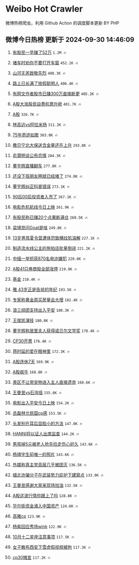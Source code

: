 # Weibo Hot Crawler 



微博热榜爬虫，利用 Github Action 的调度脚本更新 BY PHP 


## 微博今日热榜 更新于 2024-09-30 14:46:09 
1. [有股民一早赚了52万](https://s.weibo.com/weibo?q=%23%E6%9C%89%E8%82%A1%E6%B0%91%E4%B8%80%E6%97%A9%E8%B5%9A%E4%BA%8652%E4%B8%87%23&t=31&band_rank=1&Refer=top) `1.2M 🔥` 

1. [堵车时劝你不要打开车窗](https://s.weibo.com/weibo?q=%23%E5%A0%B5%E8%BD%A6%E6%97%B6%E5%8A%9D%E4%BD%A0%E4%B8%8D%E8%A6%81%E6%89%93%E5%BC%80%E8%BD%A6%E7%AA%97%23&t=31&band_rank=2&Refer=top) `452.1K 🔥` 

1. [山河无恙致敬先烈](https://s.weibo.com/weibo?q=%23%E5%B1%B1%E6%B2%B3%E6%97%A0%E6%81%99%E8%87%B4%E6%95%AC%E5%85%88%E7%83%88%23&t=31&band_rank=3&Refer=top) `408.3K 🔥` 

1. [路上已长满了放假聪明人](https://s.weibo.com/weibo?q=%23%E8%B7%AF%E4%B8%8A%E5%B7%B2%E9%95%BF%E6%BB%A1%E4%BA%86%E6%94%BE%E5%81%87%E8%81%AA%E6%98%8E%E4%BA%BA%23&t=31&band_rank=4&Refer=top) `406.4K 🔥` 

1. [有网文作者股市已赚300万直接断更](https://s.weibo.com/weibo?q=%23%E6%9C%89%E7%BD%91%E6%96%87%E4%BD%9C%E8%80%85%E8%82%A1%E5%B8%82%E5%B7%B2%E8%B5%9A300%E4%B8%87%E7%9B%B4%E6%8E%A5%E6%96%AD%E6%9B%B4%23&t=31&band_rank=5&Refer=top) `405.2K 🔥` 

1. [A股大涨股民自费机票升舱](https://s.weibo.com/weibo?q=%23A%E8%82%A1%E5%A4%A7%E6%B6%A8%E8%82%A1%E6%B0%91%E8%87%AA%E8%B4%B9%E6%9C%BA%E7%A5%A8%E5%8D%87%E8%88%B1%23&t=31&band_rank=6&Refer=top) `401.7K 🔥` 

1. [A股](https://s.weibo.com/weibo?q=A%E8%82%A1&t=31&band_rank=7&Refer=top) `326.7K 🔥` 

1. [林高远vs阿拉米扬](https://s.weibo.com/weibo?q=%E6%9E%97%E9%AB%98%E8%BF%9Cvs%E9%98%BF%E6%8B%89%E7%B1%B3%E6%89%AC&t=31&band_rank=8&Refer=top) `311.2K 🔥` 

1. [75年奇迹如歌](https://s.weibo.com/weibo?q=%2375%E5%B9%B4%E5%A5%87%E8%BF%B9%E5%A6%82%E6%AD%8C%23&t=31&band_rank=9&Refer=top) `303.0K 🔥` 

1. [撒贝宁北大保送含金量还在上升](https://s.weibo.com/weibo?q=%E6%92%92%E8%B4%9D%E5%AE%81%E5%8C%97%E5%A4%A7%E4%BF%9D%E9%80%81%E5%90%AB%E9%87%91%E9%87%8F%E8%BF%98%E5%9C%A8%E4%B8%8A%E5%8D%87&t=31&band_rank=10&Refer=top) `293.8K 🔥` 

1. [俞灏明谈公布恋情](https://s.weibo.com/weibo?q=%23%E4%BF%9E%E7%81%8F%E6%98%8E%E8%B0%88%E5%85%AC%E5%B8%83%E6%81%8B%E6%83%85%23&t=31&band_rank=11&Refer=top) `284.3K 🔥` 

1. [董宇辉直播翻车](https://s.weibo.com/weibo?q=%23%E8%91%A3%E5%AE%87%E8%BE%89%E7%9B%B4%E6%92%AD%E7%BF%BB%E8%BD%A6%23&t=31&band_rank=12&Refer=top) `277.8K 🔥` 

1. [还没下班朋友圈就已经堵了](https://s.weibo.com/weibo?q=%23%E8%BF%98%E6%B2%A1%E4%B8%8B%E7%8F%AD%E6%9C%8B%E5%8F%8B%E5%9C%88%E5%B0%B1%E5%B7%B2%E7%BB%8F%E5%A0%B5%E4%BA%86%23&t=31&band_rank=13&Refer=top) `274.0K 🔥` 

1. [董宇辉纠正科普错误](https://s.weibo.com/weibo?q=%23%E8%91%A3%E5%AE%87%E8%BE%89%E7%BA%A0%E6%AD%A3%E7%A7%91%E6%99%AE%E9%94%99%E8%AF%AF%23&t=31&band_rank=14&Refer=top) `273.1K 🔥` 

1. [90后00后投资者入市了](https://s.weibo.com/weibo?q=%2390%E5%90%8E00%E5%90%8E%E6%8A%95%E8%B5%84%E8%80%85%E5%85%A5%E5%B8%82%E4%BA%86%23&t=31&band_rank=15&Refer=top) `267.1K 🔥` 

1. [电影危机航线今日上映](https://s.weibo.com/weibo?q=%23%E7%94%B5%E5%BD%B1%E5%8D%B1%E6%9C%BA%E8%88%AA%E7%BA%BF%E4%BB%8A%E6%97%A5%E4%B8%8A%E6%98%A0%23&t=31&band_rank=16&Refer=top) `261.9K 🔥` 

1. [有股民称已赚20个点果断满仓](https://s.weibo.com/weibo?q=%23%E6%9C%89%E8%82%A1%E6%B0%91%E7%A7%B0%E5%B7%B2%E8%B5%9A20%E4%B8%AA%E7%82%B9%E6%9E%9C%E6%96%AD%E6%BB%A1%E4%BB%93%23&t=31&band_rank=17&Refer=top) `260.5K 🔥` 

1. [梁靖崑问Goat是啥](https://s.weibo.com/weibo?q=%23%E6%A2%81%E9%9D%96%E5%B4%91%E9%97%AEGoat%E6%98%AF%E5%95%A5%23&t=31&band_rank=18&Refer=top) `249.8K 🔥` 

1. [13岁男孩夏令营遭体罚致横纹肌溶解](https://s.weibo.com/weibo?q=%2313%E5%B2%81%E7%94%B7%E5%AD%A9%E5%A4%8F%E4%BB%A4%E8%90%A5%E9%81%AD%E4%BD%93%E7%BD%9A%E8%87%B4%E6%A8%AA%E7%BA%B9%E8%82%8C%E6%BA%B6%E8%A7%A3%23&t=31&band_rank=19&Refer=top) `227.1K 🔥` 

1. [制造流水线公主的旅拍店批量倒闭](https://s.weibo.com/weibo?q=%23%E5%88%B6%E9%80%A0%E6%B5%81%E6%B0%B4%E7%BA%BF%E5%85%AC%E4%B8%BB%E7%9A%84%E6%97%85%E6%8B%8D%E5%BA%97%E6%89%B9%E9%87%8F%E5%80%92%E9%97%AD%23&t=31&band_rank=20&Refer=top) `221.2K 🔥` 

1. [中缅一举抓获870名电诈嫌犯](https://s.weibo.com/weibo?q=%23%E4%B8%AD%E7%BC%85%E4%B8%80%E4%B8%BE%E6%8A%93%E8%8E%B7870%E5%90%8D%E7%94%B5%E8%AF%88%E5%AB%8C%E7%8A%AF%23&t=31&band_rank=21&Refer=top) `220.0K 🔥` 

1. [A股41只券商股全部涨停](https://s.weibo.com/weibo?q=%23A%E8%82%A141%E5%8F%AA%E5%88%B8%E5%95%86%E8%82%A1%E5%85%A8%E9%83%A8%E6%B6%A8%E5%81%9C%23&t=31&band_rank=22&Refer=top) `219.9K 🔥` 

1. [基金](https://s.weibo.com/weibo?q=%E5%9F%BA%E9%87%91&t=31&band_rank=23&Refer=top) `210.4K 🔥` 

1. [雅 43岁正是告状的年纪](https://s.weibo.com/weibo?q=%E9%9B%85%2043%E5%B2%81%E6%AD%A3%E6%98%AF%E5%91%8A%E7%8A%B6%E7%9A%84%E5%B9%B4%E7%BA%AA&t=31&band_rank=24&Refer=top) `193.5K 🔥` 

1. [专家称黄金周买房量会大增](https://s.weibo.com/weibo?q=%23%E4%B8%93%E5%AE%B6%E7%A7%B0%E9%BB%84%E9%87%91%E5%91%A8%E4%B9%B0%E6%88%BF%E9%87%8F%E4%BC%9A%E5%A4%A7%E5%A2%9E%23&t=31&band_rank=25&Refer=top) `182.4K 🔥` 

1. [浪三组团支持出入平安](https://s.weibo.com/weibo?q=%23%E6%B5%AA%E4%B8%89%E7%BB%84%E5%9B%A2%E6%94%AF%E6%8C%81%E5%87%BA%E5%85%A5%E5%B9%B3%E5%AE%89%23&t=31&band_rank=26&Refer=top) `180.3K 🔥` 

1. [王俊凯演技](https://s.weibo.com/weibo?q=%E7%8E%8B%E4%BF%8A%E5%87%AF%E6%BC%94%E6%8A%80&t=31&band_rank=27&Refer=top) `180.0K 🔥` 

1. [董宇辉称居里夫人获得诺贝尔文学奖](https://s.weibo.com/weibo?q=%23%E8%91%A3%E5%AE%87%E8%BE%89%E7%A7%B0%E5%B1%85%E9%87%8C%E5%A4%AB%E4%BA%BA%E8%8E%B7%E5%BE%97%E8%AF%BA%E8%B4%9D%E5%B0%94%E6%96%87%E5%AD%A6%E5%A5%96%23&t=31&band_rank=28&Refer=top) `178.4K 🔥` 

1. [CP30开票](https://s.weibo.com/weibo?q=%23CP30%E5%BC%80%E7%A5%A8%23&t=31&band_rank=29&Refer=top) `176.4K 🔥` 

1. [蒋时延的爱在眼神里](https://s.weibo.com/weibo?q=%E8%92%8B%E6%97%B6%E5%BB%B6%E7%9A%84%E7%88%B1%E5%9C%A8%E7%9C%BC%E7%A5%9E%E9%87%8C&t=31&band_rank=30&Refer=top) `172.3K 🔥` 

1. [A股连休7天](https://s.weibo.com/weibo?q=%23A%E8%82%A1%E8%BF%9E%E4%BC%917%E5%A4%A9%23&t=31&band_rank=31&Refer=top) `169.9K 🔥` 

1. [A股疯牛](https://s.weibo.com/weibo?q=A%E8%82%A1%E7%96%AF%E7%89%9B&t=31&band_rank=32&Refer=top) `168.8K 🔥` 

1. [景区不让带宠物进入主人直接遗弃](https://s.weibo.com/weibo?q=%23%E6%99%AF%E5%8C%BA%E4%B8%8D%E8%AE%A9%E5%B8%A6%E5%AE%A0%E7%89%A9%E8%BF%9B%E5%85%A5%E4%B8%BB%E4%BA%BA%E7%9B%B4%E6%8E%A5%E9%81%97%E5%BC%83%23&t=31&band_rank=33&Refer=top) `160.6K 🔥` 

1. [王曼昱vs石洵瑶](https://s.weibo.com/weibo?q=%23%E7%8E%8B%E6%9B%BC%E6%98%B1vs%E7%9F%B3%E6%B4%B5%E7%91%B6%23&t=31&band_rank=34&Refer=top) `155.6K 🔥` 

1. [电影出入平安今日上映](https://s.weibo.com/weibo?q=%23%E7%94%B5%E5%BD%B1%E5%87%BA%E5%85%A5%E5%B9%B3%E5%AE%89%E4%BB%8A%E6%97%A5%E4%B8%8A%E6%98%A0%23&t=31&band_rank=35&Refer=top) `154.2K 🔥` 

1. [丞磊林允民国cp感](https://s.weibo.com/weibo?q=%E4%B8%9E%E7%A3%8A%E6%9E%97%E5%85%81%E6%B0%91%E5%9B%BDcp%E6%84%9F&t=31&band_rank=36&Refer=top) `153.5K 🔥` 

1. [头发别在耳后显脸小的方法](https://s.weibo.com/weibo?q=%E5%A4%B4%E5%8F%91%E5%88%AB%E5%9C%A8%E8%80%B3%E5%90%8E%E6%98%BE%E8%84%B8%E5%B0%8F%E7%9A%84%E6%96%B9%E6%B3%95&t=31&band_rank=37&Refer=top) `147.0K 🔥` 

1. [HANNI将以证人出席监查](https://s.weibo.com/weibo?q=%23HANNI%E5%B0%86%E4%BB%A5%E8%AF%81%E4%BA%BA%E5%87%BA%E5%B8%AD%E7%9B%91%E6%9F%A5%23&t=31&band_rank=38&Refer=top) `144.2K 🔥` 

1. [男孩掉5元被老人抢先捡走伤心好久](https://s.weibo.com/weibo?q=%23%E7%94%B7%E5%AD%A9%E6%8E%895%E5%85%83%E8%A2%AB%E8%80%81%E4%BA%BA%E6%8A%A2%E5%85%88%E6%8D%A1%E8%B5%B0%E4%BC%A4%E5%BF%83%E5%A5%BD%E4%B9%85%23&t=31&band_rank=39&Refer=top) `143.6K 🔥` 

1. [杨靖宇生前唯一的照片](https://s.weibo.com/weibo?q=%23%E6%9D%A8%E9%9D%96%E5%AE%87%E7%94%9F%E5%89%8D%E5%94%AF%E4%B8%80%E7%9A%84%E7%85%A7%E7%89%87%23&t=31&band_rank=40&Refer=top) `143.6K 🔥` 

1. [外媒称真主党高层几乎被团灭](https://s.weibo.com/weibo?q=%23%E5%A4%96%E5%AA%92%E7%A7%B0%E7%9C%9F%E4%B8%BB%E5%85%9A%E9%AB%98%E5%B1%82%E5%87%A0%E4%B9%8E%E8%A2%AB%E5%9B%A2%E7%81%AD%23&t=31&band_rank=41&Refer=top) `136.5K 🔥` 

1. [缅北诈骗分子在武装势力庇护下建窝点](https://s.weibo.com/weibo?q=%23%E7%BC%85%E5%8C%97%E8%AF%88%E9%AA%97%E5%88%86%E5%AD%90%E5%9C%A8%E6%AD%A6%E8%A3%85%E5%8A%BF%E5%8A%9B%E5%BA%87%E6%8A%A4%E4%B8%8B%E5%BB%BA%E7%AA%9D%E7%82%B9%23&t=31&band_rank=42&Refer=top) `133.9K 🔥` 

1. [王曼昱感谢大家来现场加油](https://s.weibo.com/weibo?q=%23%E7%8E%8B%E6%9B%BC%E6%98%B1%E6%84%9F%E8%B0%A2%E5%A4%A7%E5%AE%B6%E6%9D%A5%E7%8E%B0%E5%9C%BA%E5%8A%A0%E6%B2%B9%23&t=31&band_rank=43&Refer=top) `132.5K 🔥` 

1. [A股这波行情你跟上了吗](https://s.weibo.com/weibo?q=%23A%E8%82%A1%E8%BF%99%E6%B3%A2%E8%A1%8C%E6%83%85%E4%BD%A0%E8%B7%9F%E4%B8%8A%E4%BA%86%E5%90%97%23&t=31&band_rank=44&Refer=top) `128.8K 🔥` 

1. [华尔街资金涌入中国资产](https://s.weibo.com/weibo?q=%23%E5%8D%8E%E5%B0%94%E8%A1%97%E8%B5%84%E9%87%91%E6%B6%8C%E5%85%A5%E4%B8%AD%E5%9B%BD%E8%B5%84%E4%BA%A7%23&t=31&band_rank=45&Refer=top) `124.6K 🔥` 

1. [高雅cp](https://s.weibo.com/weibo?q=%E9%AB%98%E9%9B%85cp&t=31&band_rank=46&Refer=top) `123.9K 🔥` 

1. [杨紫回应秀场wink](https://s.weibo.com/weibo?q=%23%E6%9D%A8%E7%B4%AB%E5%9B%9E%E5%BA%94%E7%A7%80%E5%9C%BAwink%23&t=31&band_rank=47&Refer=top) `122.9K 🔥` 

1. [10月十二星座注意事项](https://s.weibo.com/weibo?q=%2310%E6%9C%88%E5%8D%81%E4%BA%8C%E6%98%9F%E5%BA%A7%E6%B3%A8%E6%84%8F%E4%BA%8B%E9%A1%B9%23&t=31&band_rank=48&Refer=top) `117.5K 🔥` 

1. [女子散布西安下雪虚假视频被拘](https://s.weibo.com/weibo?q=%23%E5%A5%B3%E5%AD%90%E6%95%A3%E5%B8%83%E8%A5%BF%E5%AE%89%E4%B8%8B%E9%9B%AA%E8%99%9A%E5%81%87%E8%A7%86%E9%A2%91%E8%A2%AB%E6%8B%98%23&t=31&band_rank=49&Refer=top) `117.3K 🔥` 

1. [cp30摊宣](https://s.weibo.com/weibo?q=%23cp30%E6%91%8A%E5%AE%A3%23&t=31&band_rank=50&Refer=top) `117.2K 🔥` 

